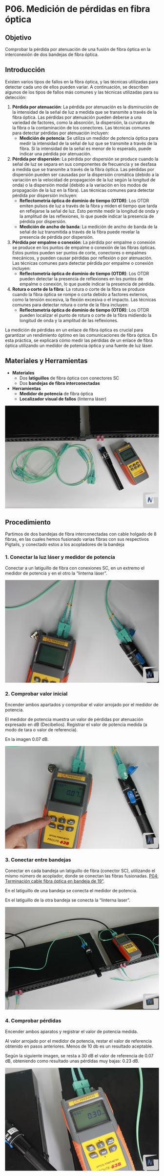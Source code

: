 # P06. Medición de pérdidas en fibra óptica

## Objetivo

Comprobar la pérdida por atenuación de una fusión de fibra óptica en la interconexión de dos bandejas de fibra óptica.

## Introducción

Existen varios tipos de fallos en la fibra óptica, y las técnicas utilizadas para detectar cada uno de ellos pueden variar. A continuación, se describen algunos de los tipos de fallos más comunes y las técnicas utilizadas para su detección:

1. **Pérdida por atenuación**: La pérdida por atenuación es la disminución de la intensidad de la señal de luz a medida que se transmite a través de la fibra óptica. Las pérdidas por atenuación pueden deberse a una variedad de factores, como la absorción, la dispersión, la curvatura de la fibra o la contaminación de los conectores. Las técnicas comunes para detectar pérdidas por atenuación incluyen:
    * **Medición de potencia**: Se utiliza un medidor de potencia óptica para medir la intensidad de la señal de luz que se transmite a través de la fibra. Si la intensidad de la señal es menor de lo esperado, puede indicar una pérdida por atenuación.
2. **Pérdida por dispersión**: La pérdida por dispersión se produce cuando la señal de luz se separa en sus componentes de frecuencia y se desfasa a medida que se transmite a través de la fibra óptica. Las pérdidas por dispersión pueden ser causadas por la dispersión cromática (debido a la variación en la velocidad de propagación de la luz según la longitud de onda) o la dispersión modal (debido a la variación en los modos de propagación de la luz en la fibra). Las técnicas comunes para detectar pérdida por dispersión incluyen:
    * **Reflectometría óptica de dominio de tiempo (OTDR)**: Los OTDR emiten pulsos de luz a través de la fibra y miden el tiempo que tarda en reflejarse la señal de luz. Esto permite medir la longitud de onda y la amplitud de las reflexiones, lo que puede indicar la presencia de pérdida por dispersión.	
 	* **Medición de ancho de banda**: La medición de ancho de banda de la señal de luz transmitida a través de la fibra puede revelar la presencia de pérdida por dispersión.
3. **Pérdida por empalme o conexión**: La pérdida por empalme o conexión se produce en los puntos de empalme o conexión de las fibras ópticas. Estos puntos pueden ser puntos de corte, conectores o empalmes mecánicos, y pueden causar pérdidas por reflexión o por atenuación. Las técnicas comunes para detectar pérdida por empalme o conexión incluyen:
    * **Reflectometría óptica de dominio de tiempo (OTDR)**: Los OTDR pueden detectar la presencia de reflexiones en los puntos de empalme o conexión, lo que puede indicar la presencia de pérdida.
4. **Rotura o corte de la fibra**: La rotura o corte 	de la fibra se produce cuando la fibra óptica se rompe o corta debido a factores externos, como la tensión excesiva, la flexión 	excesiva o el impacto. Las técnicas comunes para detectar rotura o corte de la fibra incluyen:
    * **Reflectometría óptica de dominio de tiempo (OTDR)**: Los OTDR pueden localizar el punto de rotura o corte de la fibra midiendo la longitud de onda y 	la amplitud de las reflexiones.

La medición de pérdidas en un enlace de fibra óptica es crucial para garantizar un rendimiento óptimo en las comunicaciones de fibra óptica. En esta práctica, se explicará cómo medir las pérdidas de un enlace de fibra óptica utilizando un medidor de potencia óptica y una fuente de luz láser.

## Materiales y Herramientas

* **Materiales**
    * Dos **latiguillos** de fibra óptica con conectores SC
    * Dos **bandejas de fibra interconectadas**
* **Herramientas**
    * **Medidor de potencia** de fibra óptica
    * **Localizador visual de fallos** (linterna láser)

![P06](img/0.png)

## Procedimiento

Partimos de dos bandejas de fibra interconectadas con cable holgado de 8 fibras, en las cuales hemos fusionado varias fibras con sus respectivos Pigtails, y conectado estos a los acopladores de la bandeja

### 1. Conectar la luz láser y medidor de potencia

Conectar a un latiguillo de fibra con conexiones SC, en un extremo el medidor de potencia y en el otro la “linterna láser”.

![P06](img/1.png)

### 2. Comprobar valor inicial

Encender ambos apartados y comprobar el valor arrojado por el medidor de potencia.

El medidor de potencia muestra un valor de pérdidas por atenuación expresado en dB (Decibelios). Registrar el valor de potencia medida (a modo de tara o valor de referencia). 

En la imagen 0.07 dB.

![P06](img/2.png)

### 3. Conectar entre bandejas 

Conectar en cada bandeja un latiguillo de fibra (conector SC), utilizando el mismo número de acoplador, donde se conectan las fibras fusionadas. [P04: Terminación cable fibra óptica en bandeja de 19"](../P04/README.md).

En el latiguillo de una bandeja se conecta el medidor de potencia.

En el latiguillo de la otra bandeja se conecta la “linterna laser”.

![P06](img/3.png)

### 4. Comprobar pérdidas

Encender ambos aparatos y registrar el valor de potencia medida.

Al valor arrojado por el medidor de potencia, restar el valor de referencia obtenido en pasos anteriores. Menos de 10 db es un resultado aceptable.

Según la siguiente imagen, se resta a 30 dB el valor de referencia de 0.07 dB, obteniendo como resultado unas pérdidas muy bajas: 0.23 dB.

![P06](img/4.png)